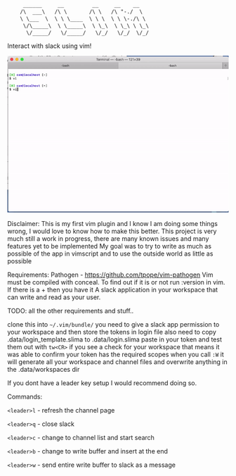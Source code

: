          ______     __         __     __    __
        /\  ___\   /\ \       /\ \   /\ "-./  \
        \ \___  \  \ \ \____  \ \ \  \ \ \-./\ \
         \/\_____\  \ \_____\  \ \_\  \ \_\ \ \_\
          \/_____/   \/_____/   \/_/   \/_/  \/_/

Interact with slack using vim!

![](login_demo.gif)

Disclaimer:
    This is my first vim plugin and I know I am doing some things wrong, I would love to know how to make this better.
    This project is very much still a work in progress, there are many known issues and many features yet to be implemented
    My goal was to try to write as much as possible of the app in vimscript and to use the outside world as little as possible

Requirements:
    Pathogen - https://github.com/tpope/vim-pathogen
    Vim must be compiled with conceal. 
        To find out if it is or not run :version in vim. If there is a + then you have it
    A slack application in your workspace that can write and read as your user.

TODO: all the other requirements and stuff..

clone this into `~/.vim/bundle/`
you need to give a slack app permission to your workspace and then store the tokens in login file
also need to copy .data/login_template.slima to .data/login.slima
paste in your token and test them out with `tw<CR>`
if you see a check for your workspace that means it was able to confirm your token has the required scopes
when you call `:W` it will generate all your workspace and channel files and overwrite anything in the .data/workspaces dir

If you dont have a leader key setup I would recommend doing so.

Commands:

`<leader>l` - refresh the channel page

`<leader>q` - close slack

`<leader>c` - change to channel list and start search

`<leader>b` - change to write buffer and insert at the end

`<leader>w` - send entire write buffer to slack as a message
